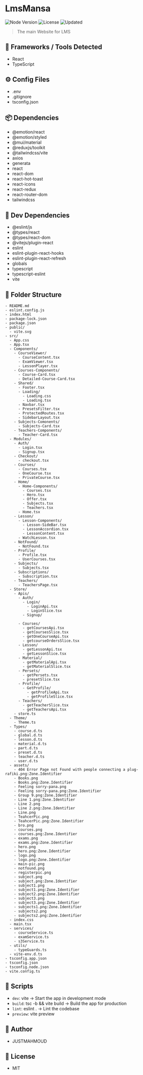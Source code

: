 # LmsMansa

![Node Version](https://img.shields.io/badge/node-v22.7.0-green)
![License](https://img.shields.io/badge/license-MIT-blue)
![Updated](https://img.shields.io/badge/last_updated-2025-07-28-orange)

> The main Website for LMS



## 🔧 Frameworks / Tools Detected
- React
- TypeScript

## ⚙️ Config Files
- .env
- .gitignore
- tsconfig.json

## 📦 Dependencies
- @emotion/react
- @emotion/styled
- @mui/material
- @reduxjs/toolkit
- @tailwindcss/vite
- axios
- generata
- react
- react-dom
- react-hot-toast
- react-icons
- react-redux
- react-router-dom
- tailwindcss

## 🧪 Dev Dependencies
- @eslint/js
- @types/react
- @types/react-dom
- @vitejs/plugin-react
- eslint
- eslint-plugin-react-hooks
- eslint-plugin-react-refresh
- globals
- typescript
- typescript-eslint
- vite

## 📁 Folder Structure
```
- README.md
- eslint.config.js
- index.html
- package-lock.json
- package.json
- public/
  - vite.svg
- src/
  - App.css
  - App.tsx
  - Components/
    - CourseViewer/
      - CourseContent.tsx
      - ExamViewer.tsx
      - LessonPlayer.tsx
    - Courses-Components/
      - Course-Card.tsx
      - Detailed-Course-Card.tsx
    - Shared/
      - Footer.tsx
      - Loading/
        - Loading.css
        - Loading.tsx
      - Navbar.tsx
      - PresetsFilter.tsx
      - ProtectedRoutes.tsx
      - SidebarLayout.tsx
    - Subjects-Comonents/
      - Subjects-Card.tsx
    - Teachers-Components/
      - Teacher-Card.tsx
  - Modules/
    - Auth/
      - Login.tsx
      - Signup.tsx
    - Checkout/
      - checkout.tsx
    - Courses/
      - Courses.tsx
      - OneCourse.tsx
      - PrivateCourse.tsx
    - Home/
      - Home-Components/
        - Courses.tsx
        - Hero.tsx
        - Offer.tsx
        - Subjects.tsx
        - Teachers.tsx
      - Home.tsx
    - Lesson/
      - Lesson-Components/
        - Lesson-SideBar.tsx
        - LessonAccordion.tsx
        - LessonContent.tsx
      - WatchLesson.tsx
    - NotFound/
      - NotFound.tsx
    - Profile/
      - Profile.tsx
      - UserCourses.tsx
    - Subjects/
      - Subjects.tsx
    - Subscriptions/
      - Subscription.tsx
    - Teachers/
      - TeachersPage.tsx
  - Store/
    - Apis/
      - Auth/
        - Login/
          - LoginApi.tsx
          - LoginSlice.tsx
        - Signup/

      - Courses/
        - getCoursesApi.tsx
        - getCoursesSlice.tsx
        - getOneCourseApi.tsx
        - getcourseOrdersSlice.tsx
      - Lesson/
        - getLessonApi.tsx
        - getLessonSlice.tsx
      - Material/
        - getMaterialApi.tsx
        - getMaterialSlice.tsx
      - Persets/
        - getPersets.tsx
        - presetSlice.tsx
      - Profile/
        - GetProfile/
          - getProfileApi.tsx
          - getProfileSlice.tsx
      - Teachers/
        - getTeacherSlice.tsx
        - getTeachersApi.tsx
    - store.ts
  - Theme/
    - Theme.ts
  - Types/
    - course.d.ts
    - global.d.ts
    - lesson.d.ts
    - material.d.ts
    - part.d.ts
    - preset.d.ts
    - teacher.d.ts
    - user.d.ts
  - assets/
    - 404 Error Page not Found with people connecting a plug-rafiki.png:Zone.Identifier
    - Books.png
    - Books.png:Zone.Identifier
    - Feeling sorry-pana.png
    - Feeling sorry-pana.png:Zone.Identifier
    - Group 9.png:Zone.Identifier
    - Line 1.png:Zone.Identifier
    - Line 2.png
    - Line 2.png:Zone.Identifier
    - Line.png
    - TeahcerPic.png
    - TeahcerPic.png:Zone.Identifier
    - bro.png
    - courses.png
    - courses.png:Zone.Identifier
    - exams.png
    - exams.png:Zone.Identifier
    - hero.png
    - hero.png:Zone.Identifier
    - logo.png
    - logo.png:Zone.Identifier
    - main-pic.png
    - notfound.png
    - registerpic.png
    - subject.png
    - subject.png:Zone.Identifier
    - subject1.png
    - subject1.png:Zone.Identifier
    - subject2.png:Zone.Identifier
    - subject3.png
    - subject3.png:Zone.Identifier
    - subjects1.png:Zone.Identifier
    - subjects2.png
    - subjects2.png:Zone.Identifier
  - index.css
  - main.tsx
  - services/
    - courseService.ts
    - examService.ts
    - s3Service.ts
  - utils/
    - typeGuards.ts
  - vite-env.d.ts
- tsconfig.app.json
- tsconfig.json
- tsconfig.node.json
- vite.config.ts
```

## 📜 Scripts
- `dev`: vite → Start the app in development mode
- `build`: tsc -b && vite build → Build the app for production
- `lint`: eslint . → Lint the codebase
- `preview`: vite preview 

## 👤 Author
- JUSTMAHMOUD

## 📝 License
- MIT
